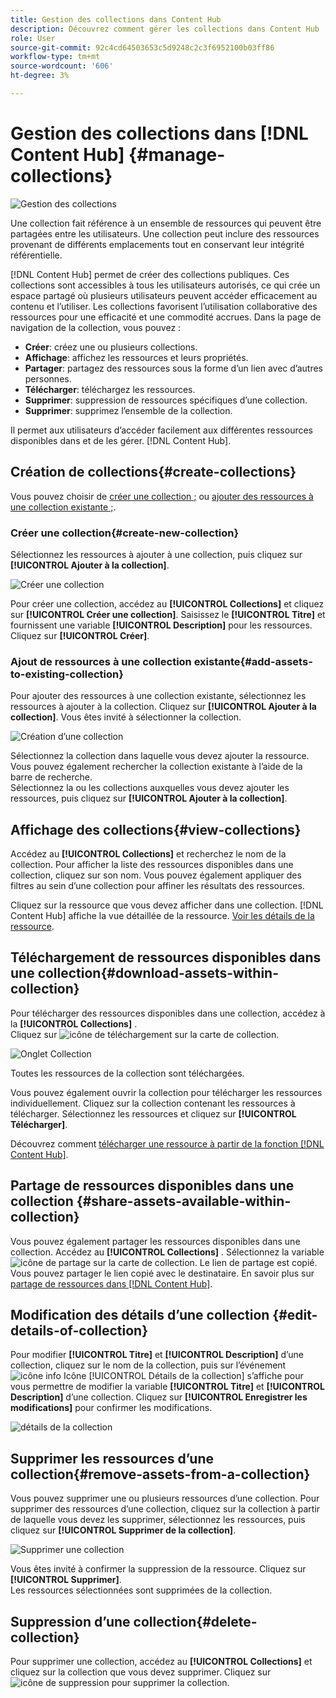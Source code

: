 ```yaml
---
title: Gestion des collections dans Content Hub
description: Découvrez comment gérer les collections dans Content Hub
role: User
source-git-commit: 92c4cd64503653c5d9248c2c3f6952100b03ff86
workflow-type: tm+mt
source-wordcount: '606'
ht-degree: 3%

---
```


# Gestion des collections dans [!DNL Content Hub] {#manage-collections}

<!-- ![Manage collections](assets/manage-collections.jpg) -->
![Gestion des collections](assets/manage-collection.png)

Une collection fait référence à un ensemble de ressources qui peuvent être partagées entre les utilisateurs. Une collection peut inclure des ressources provenant de différents emplacements tout en conservant leur intégrité référentielle.

[!DNL Content Hub] permet de créer des collections publiques. Ces collections sont accessibles à tous les utilisateurs autorisés, ce qui crée un espace partagé où plusieurs utilisateurs peuvent accéder efficacement au contenu et l’utiliser. Les collections favorisent l’utilisation collaborative des ressources pour une efficacité et une commodité accrues. Dans la page de navigation de la collection, vous pouvez :

* **Créer**: créez une ou plusieurs collections.
* **Affichage**: affichez les ressources et leurs propriétés.
* **Partager**: partagez des ressources sous la forme d’un lien avec d’autres personnes.
* **Télécharger**: téléchargez les ressources.
* **Supprimer**: suppression de ressources spécifiques d’une collection.
* **Supprimer**: supprimez l’ensemble de la collection.

Il permet aux utilisateurs d’accéder facilement aux différentes ressources disponibles dans et de les gérer. [!DNL Content Hub].

## Création de collections{#create-collections}

Vous pouvez choisir de [créer une collection ;](#create-new-collection) ou [ajouter des ressources à une collection existante ;](#add-assets-to-existing-collection).

### Créer une collection{#create-new-collection}

Sélectionnez les ressources à ajouter à une collection, puis cliquez sur **[!UICONTROL Ajouter à la collection]**.

![Créer une collection](assets/add-assets-collection.jpg)

Pour créer une collection, accédez au **[!UICONTROL Collections]** et cliquez sur **[!UICONTROL Créer une collection]**. Saisissez le **[!UICONTROL Titre]** et fournissent une variable **[!UICONTROL Description]** pour les ressources. Cliquez sur **[!UICONTROL Créer]**.

### Ajout de ressources à une collection existante{#add-assets-to-existing-collection}

Pour ajouter des ressources à une collection existante, sélectionnez les ressources à ajouter à la collection. Cliquez sur **[!UICONTROL Ajouter à la collection]**. Vous êtes invité à sélectionner la collection.

![Création d’une collection](assets/create-add-collection.jpg)

Sélectionnez la collection dans laquelle vous devez ajouter la ressource. Vous pouvez également rechercher la collection existante à l’aide de la barre de recherche. <br>Sélectionnez la ou les collections auxquelles vous devez ajouter les ressources, puis cliquez sur **[!UICONTROL Ajouter à la collection]**.

## Affichage des collections{#view-collections}

Accédez au **[!UICONTROL Collections]** et recherchez le nom de la collection. Pour afficher la liste des ressources disponibles dans une collection, cliquez sur son nom. Vous pouvez également appliquer des filtres au sein d’une collection pour affiner les résultats des ressources.

Cliquez sur la ressource que vous devez afficher dans une collection. [!DNL Content Hub] affiche la vue détaillée de la ressource. [Voir les détails de la ressource](asset-properties-content-hub.md).

<!--
![Asset details](assets/view-collection.jpg)

* **A**: Details and metadata of the asset 
* **B**: Zoom In or Zoom Out the asset 
* **C**: Reset Zoom view 
* **D**: View the previous or next asset 
* **E**: Download the asset 
* **F**: Open the asset in Adobe Express 
* **G**: Hide the metadata of the asset 
* **H**: Share the asset as a link 
-->

## Téléchargement de ressources disponibles dans une collection{#download-assets-within-collection}

Pour télécharger des ressources disponibles dans une collection, accédez à la **[!UICONTROL Collections]** .\
Cliquez sur ![icône de téléchargement](assets/download-icon.svg) sur la carte de collection.

![Onglet Collection](assets/download-collection.jpg)

Toutes les ressources de la collection sont téléchargées.

Vous pouvez également ouvrir la collection pour télécharger les ressources individuellement. Cliquez sur la collection contenant les ressources à télécharger. Sélectionnez les ressources et cliquez sur **[!UICONTROL Télécharger]**.

Découvrez comment [télécharger une ressource à partir de la fonction [!DNL Content Hub]](download-assets-content-hub.md).

## Partage de ressources disponibles dans une collection {#share-assets-available-within-collection}

Vous pouvez également partager les ressources disponibles dans une collection. Accédez au **[!UICONTROL Collections]** . Sélectionnez la variable ![icône de partage](assets/share.svg) sur la carte de collection. Le lien de partage est copié. Vous pouvez partager le lien copié avec le destinataire. En savoir plus sur [partage de ressources dans [!DNL Content Hub]](share-assets-content-hub.md).

## Modification des détails d’une collection {#edit-details-of-collection}

Pour modifier **[!UICONTROL Titre]** et **[!UICONTROL Description]** d’une collection, cliquez sur le nom de la collection, puis sur l’événement ![icône info](assets/info-icon.svg) Icône [!UICONTROL Détails de la collection] s’affiche pour vous permettre de modifier la variable **[!UICONTROL Titre]** et **[!UICONTROL Description]** d’une collection. Cliquez sur **[!UICONTROL Enregistrer les modifications]** pour confirmer les modifications.

![détails de la collection](assets/collection-details.png)

## Supprimer les ressources d’une collection{#remove-assets-from-a-collection}

Vous pouvez supprimer une ou plusieurs ressources d’une collection. Pour supprimer des ressources d’une collection, cliquez sur la collection à partir de laquelle vous devez les supprimer, sélectionnez les ressources, puis cliquez sur **[!UICONTROL Supprimer de la collection]**.

![Supprimer une collection](assets/remove-collection-new.jpg)

Vous êtes invité à confirmer la suppression de la ressource. Cliquez sur **[!UICONTROL Supprimer]**.\
Les ressources sélectionnées sont supprimées de la collection.

## Suppression d’une collection{#delete-collection}

Pour supprimer une collection, accédez au **[!UICONTROL Collections]** et cliquez sur la collection que vous devez supprimer. Cliquez sur ![icône de suppression](assets/remove-icon.svg) pour supprimer la collection.
